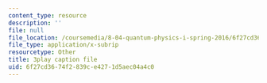 ```yaml
---
content_type: resource
description: ''
file: null
file_location: /coursemedia/8-04-quantum-physics-i-spring-2016/6f27cd3674f2839ce4271d5aec04a4c0_8KQ-yK2xm60.srt
file_type: application/x-subrip
resourcetype: Other
title: 3play caption file
uid: 6f27cd36-74f2-839c-e427-1d5aec04a4c0
---
```

